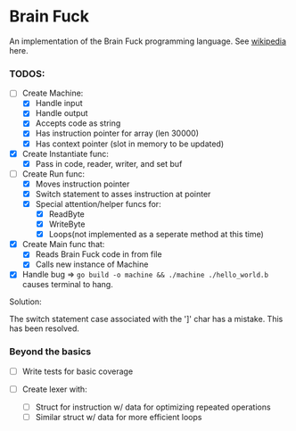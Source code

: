 # Brain Fuck

An implementation of the Brain Fuck programming language. See 
[wikipedia](https://en.wikipedia.org/wiki/Brainfuck#P%E2%80%B2%E2%80%B2:_Brainfuck's_formal_%22parent_language%22) here.

### TODOS:

- [ ] Create Machine:
    - [x] Handle input
    - [x] Handle output
    - [x] Accepts code as string 
    - [x] Has  instruction pointer for array (len 30000)
    - [x] Has context pointer (slot in memory to be updated)

- [x] Create Instantiate func:
    - [x] Pass in code, reader, writer, and set buf

- [ ] Create Run func:
    - [x] Moves instruction pointer
    - [x] Switch statement to asses instruction at pointer
    - [x] Special attention/helper funcs for:
        - [x] ReadByte
        - [X] WriteByte
        - [x] Loops(not implemented as a seperate method at this time)

- [x] Create Main func that:
    - [x] Reads Brain Fuck code in from file
    - [x] Calls new instance of Machine

- [x] Handle bug => `go build -o machine && ./machine ./hello_world.b` causes 
terminal to hang.

Solution:

The switch statement case associated with the ']' char has a mistake.
This has been resolved.

### Beyond the basics

- [ ] Write tests for basic coverage
    
- [ ] Create lexer with:
    - [ ] Struct for instruction w/ data for optimizing repeated operations
    - [ ] Similar struct w/ data for more efficient loops
